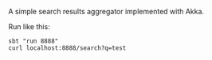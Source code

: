 A simple search results aggregator implemented with Akka.

Run like this:
```$bash
sbt "run 8888"
curl localhost:8888/search?q=test
```